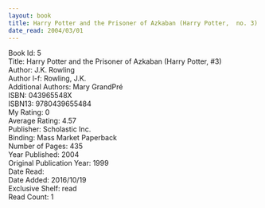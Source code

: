 ```yaml
---
layout: book
title: Harry Potter and the Prisoner of Azkaban (Harry Potter,  no. 3)
date_read: 2004/03/01
---
```


Book Id: 5<br />
Title: Harry Potter and the Prisoner of Azkaban (Harry Potter, #3)<br />
Author: J.K. Rowling<br />
Author l-f: Rowling, J.K.<br />
Additional Authors: Mary GrandPré<br />
ISBN: 043965548X<br />
ISBN13: 9780439655484<br />
My Rating: 0<br />
Average Rating: 4.57<br />
Publisher: Scholastic Inc.<br />
Binding: Mass Market Paperback<br />
Number of Pages: 435<br />
Year Published: 2004<br />
Original Publication Year: 1999<br />
Date Read: <br />
Date Added: 2016/10/19<br />
Exclusive Shelf: read<br />
Read Count: 1<br />

